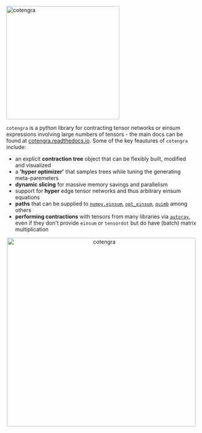 <p align="left"><img src="https://imgur.com/OM5XyaD.png" alt="cotengra" width="300px"></p>

`cotengra` is a python library for contracting tensor networks or einsum
expressions involving large numbers of tensors - the main docs can be found
at [cotengra.readthedocs.io](https://cotengra.readthedocs.io/).
Some of the key feautures of `cotengra` include:

* an explicit **contraction tree** object that can be flexibly built, modified and visualized
* a **'hyper optimizer'** that samples trees while tuning the generating meta-paremeters
* **dynamic slicing** for massive memory savings and parallelism
* support for **hyper** edge tensor networks and thus arbitrary einsum equations
* **paths** that can be supplied to [`numpy.einsum`](https://numpy.org/doc/stable/reference/generated/numpy.einsum.html), [`opt_einsum`](https://dgasmith.github.io/opt_einsum/), [`quimb`](https://quimb.readthedocs.io/en/latest/) among others
* **performing contractions** with tensors from many libraries via [`autoray`](https://github.com/jcmgray/autoray),
  even if they don't provide `einsum` or `tensordot` but do have (batch) matrix
  multiplication

<p align="center"><img src="https://imgur.com/jMO138y.png" alt="cotengra" width="500px"></p>

